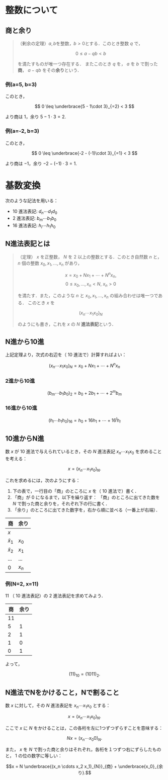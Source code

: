 # 整数について
## 商と余り
> （剰余の定理）$`a,b`$を整数，$`b>0`$とする．このとき整数 $q$ で，
>
> $$
> 0 \leq a - qb < b
> $$
> 
> を満たすものが唯一つ存在する．
> またこのとき $q$ を， $a$ を $b$ で割った**商**， $a-qb$ をその**余り**という．

### 例(a=5, b=3)
このとき，

$$
0 \leq \underbrace{5 - 1\cdot 3}_{=2} < 3
$$

より商は $1$，余り $5 - 1\cdot 3 = 2$.

### 例(a=-2, b=3)
このとき，

$$
0 \leq \underbrace{-2 - (-1)\cdot 3}_{=1} < 3
$$

より商は $-1$，余り $-2 - (-1)\cdot 3 = 1$.

# 基数変換
次のような記法を用いる：

- $10$ 進法表記: $d_n \cdots d_1 d_0$
- $2$ 進法表記: $b_m \cdots b_1 b_0$
- $16$ 進法表記: $h_l \cdots h_1 h_0$

## N進法表記とは
> （定理） $x$ を正整数， $N$ を $2$ 以上の整数とする．このとき自然数 $n$ と， $n$ 個の整数 $x_0, x_1, ..., x_n$ があり，
>
> $$ x = x_0 + Nx_1 + \cdots + N^n x_n, $$
> $$ 0 \leq x_0,..., x_n < N,\ x_n > 0 $$
>
> を満たす．また，このような $n$ と $x_0, x_1, ..., x_n$ の組み合わせは唯一つである．
> このとき $x$ を
>
> $$ (x_n \cdots x_1 x_0)_N $$
>
> のようにも書き，これを $x$ の $N$ **進法表記**という．

## N進から10進
上記定理より，次式の右辺を（ $10$ 進法で）計算すればよい：

$$
(x_n \cdots x_1 x_0)_N = x_0 + N x_1 + \cdots + N^n x_n
$$

### 2進から10進
$$
(b_m \cdots b_1 b_0)_2 = b_0 + 2 b_1 + \cdots + 2^m b_m
$$

### 16進から10進
$$
(h_l \cdots h_1 h_0)_{16} = h_0 + 16 h_1 + \cdots + 16^l h_l
$$

## 10進からN進
数 $x$ が $10$ 進法で与えられているとき，その $N$ 進法表記 $x_n \cdots x_1 x_0$ を求めることを考える：

$$
x = (x_n \cdots x_1 x_0)_N.
$$

これを求めるには，次のようにする：

1. 下の表で，一行目の「商」のところに $x$ を（ $10$ 進法で）書く．
1. 「商」が $0$ になるまで，以下を繰り返す：
  「商」のところに出てきた数を $N$ で割った商と余りを，それぞれ下の行に書く．
1. 「余り」のところに出てきた数字を，右から順に並べる（一番上が右端）．

|商|余り|
|----|----|
| $x$ ||
| $\tilde{x}_1$ | $x_0$ |
| $\tilde{x}_2$ | $x_1$ |
|...|...|
| $0$ | $x_n$ |

### 例(N=2, x=11)
$11$ （ $10$ 進法表記）の $2$ 進法表記を求めてみよう．

|商|余り|
|----|----|
| $11$ ||
| $5$ | $1$ |
| $2$ | $1$ |
| $1$ | $0$ |
| $0$ | $1$ |

よって，

$$
(11)_{10} = (1011)_2.
$$

## N進法でNをかけること，Nで割ること
数 $x$ に対して，その $N$ 進法表記を $x_n \cdots x_1 x_0$ とする：

$$
x = (x_n \cdots x_1 x_0)_N.
$$

ここで $x$ に $N$ をかけることは，この各桁を左に1つずつずらすことを意味する：

$$
Nx = (x_n \cdots x_0 0)_N.
$$

また， $x$ を $N$ で割った商と余りはそれぞれ，各桁を１つずつ右にずらしたものと， $1$ の位の数字に等しい：

```math
x = N \underbrace{(x_n \cdots x_2 x_1)_{N}}_{商} + \underbrace{x_0}_{余り}.
```
